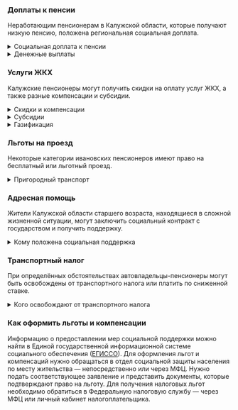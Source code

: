 ### Доплаты к пенсии
Неработающим пенсионерам в Калужской области, которые получают низкую пенсию, положена региональная социальная доплата. 
<details>
<summary>Социальная доплата к пенсии</summary>
В Калужской области региональный прожиточный минимум пенсионера ниже общефедерального. Поэтому неработающим пенсионерам с низким размером пенсии положена федеральная социальная доплата к пенсии до российского прожиточного минимума пенсионера. В 2021 году эта сумма [составляет]( https://pfr.gov.ru/grazhdanam/pensionres/soc_doplata/~7905)10 022 рубля. Для назначения выплаты нужно обратиться в территориальное отделение Пенсионного фонда (ПФР) по месту жительства.  
</details>
<details>
<summary>Денежные выплаты</summary>
Если пенсионер относится к льготной категории, он имеет право на ежемесячную денежную выплату (ЕДВ), которая регулярно индексируется.
ЕДВ для калужских ветеранов труда и пострадавших от политических репрессий — 462 рубля, а для реабилитированных лиц и тружеников тыла — 669 рублей. Если пенсионер в ходе репрессий был лишён свободы, а потом его реабилитировали, каждый месяц ему [платят]( https://docs.cntd.ru/document/972212504) компенсацию в 1000 рублей. Столько же доплачивают к пенсии калужского долгожителя, отметившего 100-летний юбилей.
</details>


### Услуги ЖКХ
Калужские пенсионеры могут получить скидки на оплату услуг ЖКХ, а также разные компенсации и субсидии. 
<details>
<summary>Скидки и компенсации</summary>
Компенсация в 50% на оплату услуг ЖКХ положена ветеранам труда, труженикам тыла, реабилитированным и пострадавшим от репрессий, им также компенсируют оплату капремонта. 
Одиноких неработающих пенсионеров по достижении 70 лет освобождают от взносов на капремонт на 50%, а с 80-летнего возраста они вообще не платят за капремонт. Льгота распространяется и на граждан этого возраста, если семья состоит из неработающих пенсионеров (от 60 лет — мужчины и от 55 лет — женщины) или инвалидов I и II групп. 
</details>
<details>
<summary>Субсидии</summary>
Пенсионерам положена субсидия на оплату услуг ЖКХ при расходах на «коммуналку» 22% совокупного дохода семьи. 
</details>
<details>
<summary>Газификация</summary>
Калужские пенсионеры могут получить социальную помощь на [газификацию]( https://docs.cntd.ru/document/972212794) принадлежащего им домовладения. Она полагается участникам и инвалидам ВОВ, инвалидам I группы или боевых действий, блокадникам и несовершеннолетним узникам фашизма.
</details>


### Льготы на проезд
Некоторые категории ивановских пенсионеров имеют право на бесплатный или льготный проезд. 
<details>
<summary>Пригородный транспорт</summary>
Калужские ветераны труда, труженики тыла, реабилитированные и пострадавшие от репрессий, инвалиды и чернобыльцы бесплатно ездят на электричках и автомобильном транспорте (кроме такси) по пригородным маршрутам. 
Все без исключения калужские пенсионеры и мужчины старше 60 лет, а женщины — 55 лет в период с 1 марта по 15 октября могут купить билет на пригородную электричку с пунктами назначения в пределах области со скидкой 50%.
</details>

### Адресная помощь
Жители Калужской области старшего возраста, находящиеся в сложной жизненной ситуации, могут заключить социальный контракт с государством и получить поддержку.
<details>
<summary>Кому положена социальная поддержка</summary>
Пенсионерам, оказавшимся в трудной жизненной ситуации по независящим от них причинам, оказывают адресную помощь. Она может быть как в виде денежных выплат, ежемесячных или единовременных, так и в натуральной форме — в виде обеспечения продуктами питания, одеждой и обувью, медикаментами. С нуждающимися пенсионерами может быть заключён социальный контракт. Он предусматривает помощь при поиске работы, ведении предпринимательской деятельности или личного подсобного хозяйства.
</details>

### Транспортный налог
При определённых обстоятельствах автовладельцы-пенсионеры могут быть освобождены от транспортного налога или платить по сниженной ставке. 
<details>
<summary>Кого освобождают от транспортного налога</summary>
Транспортный налог [не платят]( https://docs.cntd.ru/document/972210971) Герои СССР и РФ и награждённые орденом Славы трёх степеней, а также, ветераны боевых действий, граждане, подвергшиеся радиации, и инвалиды. Льгота предусмотрена на один легковой автомобиль мощностью не более 150 л. с. Калужские пенсионеры не платят транспортный налог, если на их машине стоит электрический двигатель.
</details>


### Как оформить льготы и компенсации

Информацию о предоставлении мер социальной поддержки можно найти в Единой государственной информационной системе социального обеспечения ([ЕГИССО]( http://egisso.ru/site/client/#/)). Для оформления льгот и компенсаций нужно обращаться в отдел социальной защиты населения по месту жительства — непосредственно или через МФЦ. Нужно подать соответствующее заявление и представить документы, которые подтверждают право на льготу. Для получения налоговых льгот необходимо обратиться в Федеральную налоговую службу — через МФЦ или личный кабинет налогоплательщика.





